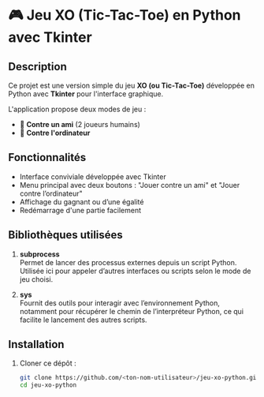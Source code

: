 # 🎮 Jeu XO (Tic-Tac-Toe) en Python avec Tkinter

## Description
Ce projet est une version simple du jeu **XO (ou Tic-Tac-Toe)** développée en Python avec **Tkinter** pour l'interface graphique.

L'application propose deux modes de jeu :
- 🔹 **Contre un ami** (2 joueurs humains)
- 🔹 **Contre l'ordinateur**

## Fonctionnalités
- Interface conviviale développée avec Tkinter
- Menu principal avec deux boutons : "Jouer contre un ami" et "Jouer contre l’ordinateur"
- Affichage du gagnant ou d’une égalité
- Redémarrage d'une partie facilement

## Bibliothèques utilisées
1. **subprocess**  
   Permet de lancer des processus externes depuis un script Python.  
   Utilisée ici pour appeler d’autres interfaces ou scripts selon le mode de jeu choisi.

2. **sys**  
   Fournit des outils pour interagir avec l’environnement Python, notamment pour récupérer le chemin de l’interpréteur Python, ce qui facilite le lancement des autres scripts.



## Installation
1. Cloner ce dépôt :
   ```bash
   git clone https://github.com/<ton-nom-utilisateur>/jeu-xo-python.git
   cd jeu-xo-python
